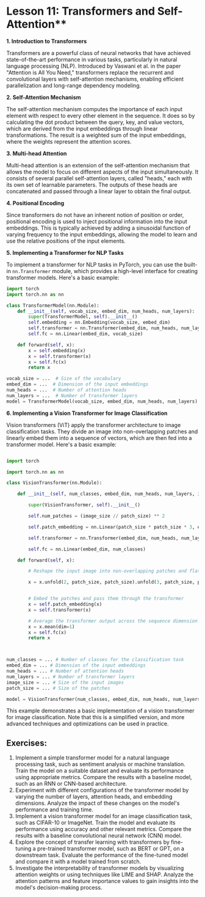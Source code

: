 # Lesson 11: Transformers and Self-Attention**

**1. Introduction to Transformers**

Transformers are a powerful class of neural networks that have achieved state-of-the-art performance in various tasks, particularly in natural language processing (NLP). Introduced by Vaswani et al. in the paper "Attention is All You Need," transformers replace the recurrent and convolutional layers with self-attention mechanisms, enabling efficient parallelization and long-range dependency modeling.

**2. Self-Attention Mechanism**

The self-attention mechanism computes the importance of each input element with respect to every other element in the sequence. It does so by calculating the dot product between the query, key, and value vectors, which are derived from the input embeddings through linear transformations. The result is a weighted sum of the input embeddings, where the weights represent the attention scores.

**3. Multi-head Attention**

Multi-head attention is an extension of the self-attention mechanism that allows the model to focus on different aspects of the input simultaneously. It consists of several parallel self-attention layers, called "heads," each with its own set of learnable parameters. The outputs of these heads are concatenated and passed through a linear layer to obtain the final output.

**4. Positional Encoding**

Since transformers do not have an inherent notion of position or order, positional encoding is used to inject positional information into the input embeddings. This is typically achieved by adding a sinusoidal function of varying frequency to the input embeddings, allowing the model to learn and use the relative positions of the input elements.

**5. Implementing a Transformer for NLP Tasks**

To implement a transformer for NLP tasks in PyTorch, you can use the built-in `nn.Transformer` module, which provides a high-level interface for creating transformer models. Here's a basic example:


```python
import torch
import torch.nn as nn

class TransformerModel(nn.Module):
    def __init__(self, vocab_size, embed_dim, num_heads, num_layers):
        super(TransformerModel, self).__init__()
        self.embedding = nn.Embedding(vocab_size, embed_dim)
        self.transformer = nn.Transformer(embed_dim, num_heads, num_layers)
        self.fc = nn.Linear(embed_dim, vocab_size)

    def forward(self, x):
        x = self.embedding(x)
        x = self.transformer(x)
        x = self.fc(x)
        return x

vocab_size = ...  # Size of the vocabulary
embed_dim = ...  # Dimension of the input embeddings
num_heads = ...  # Number of attention heads
num_layers = ...  # Number of transformer layers
model = TransformerModel(vocab_size, embed_dim, num_heads, num_layers)
```


**6. Implementing a Vision Transformer for Image Classification**

Vision transformers (ViT) apply the transformer architecture to image classification tasks. They divide an image into non-overlapping patches and linearly embed them into a sequence of vectors, which are then fed into a transformer model. Here's a basic example:

``` python

import torch

import torch.nn as nn

class VisionTransformer(nn.Module):

    def __init__(self, num_classes, embed_dim, num_heads, num_layers, image_size, patch_size):

        super(VisionTransformer, self).__init__()

        self.num_patches = (image_size // patch_size) ** 2

        self.patch_embedding = nn.Linear(patch_size * patch_size * 3, embed_dim)

        self.transformer = nn.Transformer(embed_dim, num_heads, num_layers)

        self.fc = nn.Linear(embed_dim, num_classes)

    def forward(self, x):

        # Reshape the input image into non-overlapping patches and flatten

        x = x.unfold(2, patch_size, patch_size).unfold(3, patch_size, patch_size).permute(0, 2, 3, 1, 4, 5).contiguous().view(x.size(0), -1, patch_size * patch_size * 3)


        # Embed the patches and pass them through the transformer
        x = self.patch_embedding(x)
        x = self.transformer(x)

        # Average the transformer output across the sequence dimension and pass it through the final classification layer
        x = x.mean(dim=1)
        x = self.fc(x)
        return x



num_classes = ... # Number of classes for the classification task 
embed_dim = ... # Dimension of the input embeddings 
num_heads = ... # Number of attention heads 
num_layers = ... # Number of transformer layers 
image_size = ... # Size of the input images 
patch_size = ... # Size of the patches 

model = VisionTransformer(num_classes, embed_dim, num_heads, num_layers, image_size, patch_size)

```

This example demonstrates a basic implementation of a vision transformer for image classification. Note that this is a simplified version, and more advanced techniques and optimizations can be used in practice.

## Exercises:

1. Implement a simple transformer model for a natural language processing task, such as sentiment analysis or machine translation. Train the model on a suitable dataset and evaluate its performance using appropriate metrics. Compare the results with a baseline model, such as an RNN or CNN-based architecture.
2. Experiment with different configurations of the transformer model by varying the number of layers, attention heads, and embedding dimensions. Analyze the impact of these changes on the model's performance and training time.
3. Implement a vision transformer model for an image classification task, such as CIFAR-10 or ImageNet. Train the model and evaluate its performance using accuracy and other relevant metrics. Compare the results with a baseline convolutional neural network (CNN) model.
4. Explore the concept of transfer learning with transformers by fine-tuning a pre-trained transformer model, such as BERT or GPT, on a downstream task. Evaluate the performance of the fine-tuned model and compare it with a model trained from scratch.
5. Investigate the interpretability of transformer models by visualizing attention weights or using techniques like LIME and SHAP. Analyze the attention patterns and feature importance values to gain insights into the model's decision-making process.